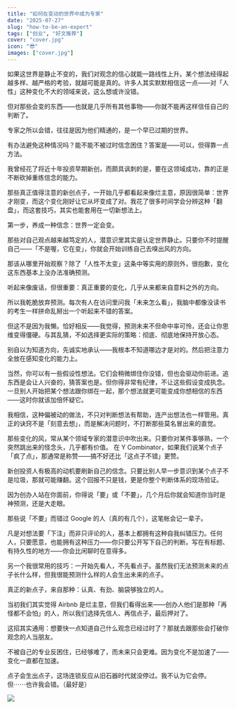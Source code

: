 ```yaml
---
title: "如何在变动的世界中成为专家"
date: "2025-07-27"
slug: "how-to-be-an-expert"
tags: ["创业", "好文推荐"]
cover: "cover.jpg"
icon: "😎"
images: ["cover.jpg"]
---
```

如果这世界是静止不变的，我们对观念的信心就能一路线性上升。某个想法经得起越多样、越严格的考验，就越可能是真的。许多人其实默默相信这一点——对「人性」这种变化不大的领域来说，这么想或许没错。



但对那些会变的东西——也就是几乎所有其他事物——你就不能再这样信任自己的判断了。



专家之所以会错，往往是因为他们精通的，是一个早已过期的世界。



有办法避免这种情况吗？能不能不被过时信念困住？答案是——可以，但得靠一点方法。



我曾经花了将近十年投资早期新创，而颇具讽刺的是，要在这领域成功，靠的正是不断砍掉重练信念的能力。



那些真正值得注意的新创点子，一开始几乎都看起来像烂主意，原因很简单：世界才刚变，而这个变化刚好让它从坏变成了对。我花了很多时间学会分辨这种「翻盘」，而这套技巧，其实也能套用在一切新想法上。



第一步，养成一种信念：世界一定会变。



那些对自己观点越来越笃定的人，潜意识里其实是认定世界静止。只要你不时提醒自己——「不是喔，它在变」，你就会开始训练自己去嗅出风的方向。



那该从哪里开始观察？除了「人性不太变」这条中等实用的原则外，很抱歉，变化这东西基本上没办法准确预测。



听起来像废话，但很重要：真正重要的变化，几乎从来都来自意料之外的方向。



所以我乾脆放弃预测。每次有人在访问里问我「未来怎么看」，我脑中都像没读书的考生一样拼命乱掰出一个听起来不错的答案。



但这不是因为我懒。恰好相反——我觉得，预测未来不但命中率可怜，还会让你思维变得僵硬。与其乱猜，不如选择更实际的策略：彻底、彻底地保持开放心态。



别自以为知道方向，先诚实地承认——我根本不知道哪边才是对的。然后把注意力全放在感知变化的能力上。



当然，你可以有一些假设性想法。它们会稍微绑住你没错，但也会驱动你前进。追东西是会让人兴奋的，猜答案也是。但你得非常有纪律，不让这些假设变成执念。
一旦别人开始把某个想法跟你绑在一起，那个想法就更可能变成你想相信的东西——这时你就该加倍怀疑它。



我相信，这种偏被动的做法，不只对判断想法有帮助，连产出想法也一样管用。真正的诀窍不是「刻意去想」，而是解决问题时，不打断那些莫名冒出来的直觉。



那些变化的风，常从某个领域专家的潜意识中吹出来。只要你对某件事够熟，一个突然跳出来的怪念头，几乎都有价值。
在 Y Combinator，如果我们说某个点子「疯了点」，那通常是称赞——搞不好还比「这点子不错」更赞。



新创投资人有极高的动机要刷新自己的信念。只要比别人早一步意识到某个点子不是垃圾，那就可能赚翻。这个回报不只是钱，更是你整个判断体系的现场验证。



因为创办人站在你面前，你得说「要」或「不要」，几个月后你就会知道你当时是神预测，还是大走眼。



那些说「不要」而错过 Google 的人（真的有几个），这笔帐会记一辈子。



凡是对想法要「下注」而非只评论的人，基本上都拥有这种自我纠错压力。任何人，只要愿意，也能拥有这种压力——你只要公开写下自己的判断。写在有标题、有持久性的地方——你会比闲聊时在意得多。



另一个我很常用的技巧：一开始先看人，不先看点子。虽然我们无法预测未来的点子长什么样，但我很能预测什么样的人会生出未来的点子。



真正的新点子，来自那种：认真、有劲、脑袋够独立的人。



当初我们其实觉得 Airbnb 是烂主意，但我们看得出来——创办人他们是那种「再怪都不会怕」的人，所以我们选择先信人、再信点子，最后押对了。



这招其实通用：想要快一点知道自己什么观念已经过时了？那就去跟那些会打破你观念的人当朋友。



不被自己的专业反困住，已经够难了，而未来只会更难。因为变化不是加速了——变化一直都在加速。



点子会生出点子，这场连锁反应从旧石器时代就没停过。我不认为它会停。
但⋯⋯也许我会错。（最好是）




![](https://prod-files-secure.s3.us-west-2.amazonaws.com/112d0858-5090-4d34-a606-b75eb8d65fd2/46476355-9cf3-4e99-9b7a-3531bc426380/1000202064.png?X-Amz-Algorithm=AWS4-HMAC-SHA256&X-Amz-Content-Sha256=UNSIGNED-PAYLOAD&X-Amz-Credential=ASIAZI2LB466WHJ6KCMV%2F20250820%2Fus-west-2%2Fs3%2Faws4_request&X-Amz-Date=20250820T051354Z&X-Amz-Expires=3600&X-Amz-Security-Token=IQoJb3JpZ2luX2VjEIX%2F%2F%2F%2F%2F%2F%2F%2F%2F%2FwEaCXVzLXdlc3QtMiJGMEQCIB8JS23kfOOFBqJK26JWF6JKMjT%2B%2FM2KMWZE55zeH7ANAiA5zr50LMVV%2FcZVzMuh8wxW6ub35j5hdhcb7R7DtmUvTSqIBAjO%2F%2F%2F%2F%2F%2F%2F%2F%2F%2F8BEAAaDDYzNzQyMzE4MzgwNSIMpb2dkX63qHhOciOaKtwDDpiZxx7FbomXrA5iwr8hYldJZokkPhKMnbhlTX%2FuyvGWpPE8ddHJktk%2BXKoJr5kB6ircyb9OSXeEW359p1UWl9YmDCu5RS6HNAVCkdtoDO%2BRmxIVw6Ueu2huRVAvqt7SKbm7LSrP1l7Acy%2B%2BJTQrFa3GiSdqG5TB40864TPdewDSl7rXFTX4cY9X0lkJJu1x4LBIKKJQocQNBdHvxBkQTsfEnBBUNKM2K3s7WlmKEDHwqkCY48dFMjUYkHyia944e5AmZOWavfknAtyFfpvSWQrRahjy4Qkjv6L%2FDSEfMZe7g%2FNwdXh3pfS8TXl2EFlpeJl3NZUDAI8Wel5egZZe7n8CfwPI0RjeC2X9boc799rkpbHe5I7TtN3OzHgzcBoOphI%2FTUMonELJdghX%2FLm46W2O1QgZmuN556GqCVv2rk9HPAexJjZ5Mk2m5glEbBlIFupEOpKKZYUd01rdJ9eon5UTIu3SJ3QpI8wuffTSnj0Gj04y%2FrlD53uI3a%2BYFTQ9gD3Vd%2F7IxHN8i%2FYyyHXLrvyxIrgPd%2BKhJVy7JBdrAJDAcDM02sgbJqz1JOoZA6eP6sVHjh9IyUcmCz3Mq%2Fr%2FCNzaPhYBMZoYg%2BD%2FQQkP5t4hbgsl1UxB9246mfEwjrCVxQY6pgHeBiAirb2pUavF1dNUPOtrWnXU26D28V4puNNoVFLv3LaXGiafFgYIaMJgooIYJLx5qw3WAQJSCDX3bkMA2P2Mgp%2BoPoNvRpVTNC9M1Vl8afeL%2BQKWZSMI%2FV9j34MLRBUAHOlCaNzNK5vx78CWJ7Gxoz%2FCV38rpT7nTqy%2BMkRluGusuTESSneJNk9iHyYr41yCmg9vf%2Blgjpam%2F5OiL62SF8Ye3BUJ&X-Amz-Signature=8677b8c3d4a7b18fa4062a2e719f48d472eb75aabfe5344175eac609cbca9c95&X-Amz-SignedHeaders=host&x-amz-checksum-mode=ENABLED&x-id=GetObject)

